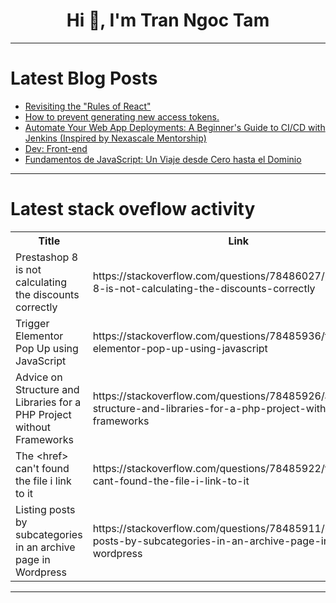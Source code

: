 <h1 align="center">Hi 👋, I'm Tran Ngoc Tam</h1>

---

# Latest Blog Posts 
<!-- BLOG-POST-LIST:START -->
- [Revisiting the &quot;Rules of React&quot;](https://dev.to/martinrojas/revisiting-the-rules-of-react-e85)
- [How to prevent generating new access tokens.](https://dev.to/theprateekgoyal2/how-to-prevent-generating-new-access-tokens-39ig)
- [Automate Your Web App Deployments: A Beginner&#39;s Guide to CI/CD with Jenkins &lpar;Inspired by Nexascale Mentorship&rpar;](https://dev.to/arbythecoder/automate-your-web-app-deployments-a-beginners-guide-to-cicd-with-jenkins-inspired-by-nexascale-mentorship-29ej)
- [Dev: Front-end](https://dev.to/r4nd3l/dev-front-end-1n0p)
- [Fundamentos de JavaScript: Un Viaje desde Cero hasta el Dominio](https://dev.to/miigangls/fundamentos-de-javascript-un-viaje-desde-cero-hasta-el-dominio-5576)
<!-- BLOG-POST-LIST:END -->

---

# Latest stack oveflow activity
<table>
  <tr><th>Title</th><th>Link</th></tr>
  <!-- STACKOVERFLOW:START --><tr><td>Prestashop 8 is not calculating the discounts correctly</td><td>https://stackoverflow.com/questions/78486027/prestashop-8-is-not-calculating-the-discounts-correctly</td></tr><tr><td>Trigger Elementor Pop Up using JavaScript</td><td>https://stackoverflow.com/questions/78485936/trigger-elementor-pop-up-using-javascript</td></tr><tr><td>Advice on Structure and Libraries for a PHP Project without Frameworks</td><td>https://stackoverflow.com/questions/78485926/advice-on-structure-and-libraries-for-a-php-project-without-frameworks</td></tr><tr><td>The &lt;href&gt; can&#39;t found the file i link to it</td><td>https://stackoverflow.com/questions/78485922/the-href-cant-found-the-file-i-link-to-it</td></tr><tr><td>Listing posts by subcategories in an archive page in Wordpress</td><td>https://stackoverflow.com/questions/78485911/listing-posts-by-subcategories-in-an-archive-page-in-wordpress</td></tr><!-- STACKOVERFLOW:END -->
</table>

---


